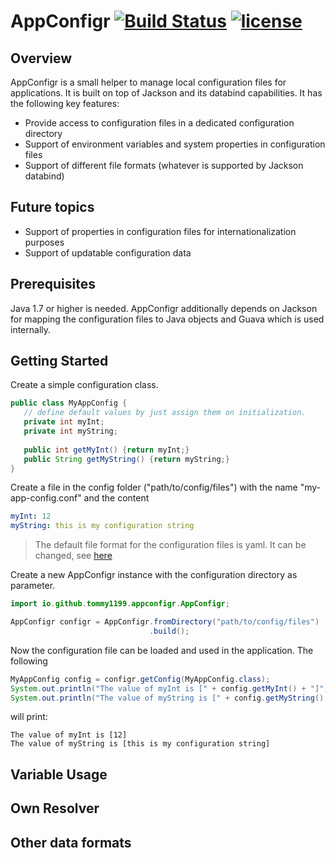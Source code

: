 # AppConfigr  [![Build Status](https://travis-ci.org/Tommy1199/AppConfigr.svg?branch=master)](https://travis-ci.org/Tommy1199/AppConfigr) [![license](https://img.shields.io/github/license/mashape/apistatus.svg?maxAge=2592000)](https://raw.githubusercontent.com/tommy1199/appconfigr/master/LICENSE)

## Overview

AppConfigr is a small helper to manage local configuration files for applications. It is built on top of Jackson and 
its databind capabilities. It has the following key features:

- Provide access to configuration files in a dedicated configuration directory
- Support of environment variables and system properties in configuration files
- Support of different file formats (whatever is supported by Jackson databind)

## Future topics
- Support of properties in configuration files for internationalization purposes
- Support of updatable configuration data

## Prerequisites

Java 1.7 or higher is needed. AppConfigr additionally depends on Jackson for mapping the configuration files to Java 
objects and Guava which is used internally.

## Getting Started

Create a simple configuration class.

```java
public class MyAppConfig {
   // define default values by just assign them on initialization.
   private int myInt;
   private int myString;
   
   public int getMyInt() {return myInt;}
   public String getMyString() {return myString;}
}
```

Create a file in the config folder ("path/to/config/files") with the name "my-app-config.conf" and the content

```yaml
myInt: 12
myString: this is my configuration string
```

> The default file format for the configuration files is yaml. It can be changed, see [here](#dataformats)


Create a new AppConfigr instance with the configuration directory as parameter.

```java
import io.github.tommy1199.appconfigr.AppConfigr;

AppConfigr configr = AppConfigr.fromDirectory("path/to/config/files")
                               .build();
```

Now the configuration file can be loaded and used in the application. The following

```java
MyAppConfig config = configr.getConfig(MyAppConfig.class);
System.out.println("The value of myInt is [" + config.getMyInt() + "]");
System.out.println("The value of myString is [" + config.getMyString() + "]");
```

will print:

```
The value of myInt is [12]
The value of myString is [this is my configuration string]
```

## Variable Usage

## Own Resolver

## Other data formats<a name="dataformats"></a>
